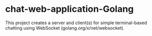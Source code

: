 # chat-web-application-Golang
This project creates a server and client(s) for simple terminal-based chatting using WebSocket (golang.org/x/net/websocket).
